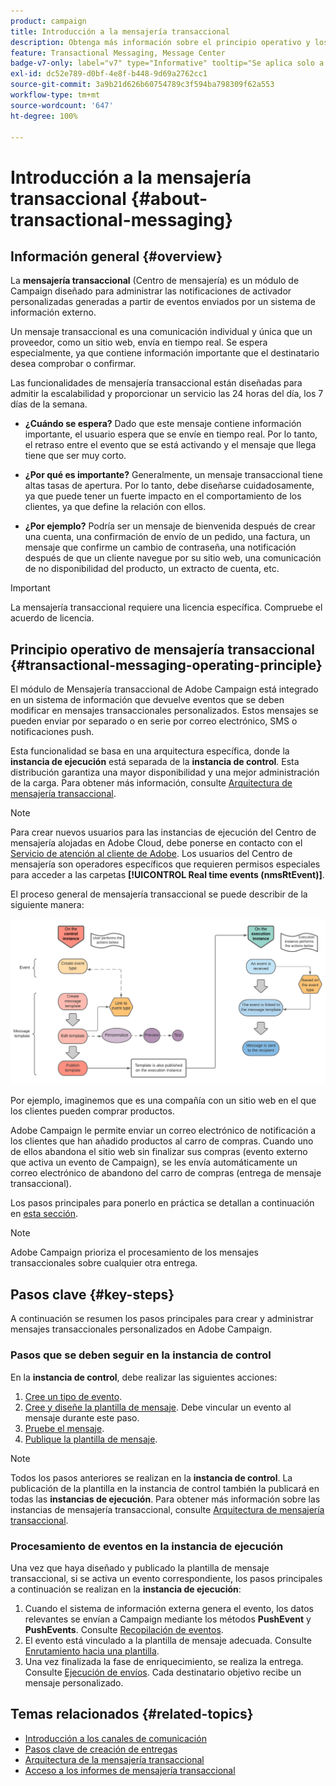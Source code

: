 ```yaml
---
product: campaign
title: Introducción a la mensajería transaccional
description: Obtenga más información sobre el principio operativo y los pasos clave de la mensajería transaccional de Adobe Campaign Classic
feature: Transactional Messaging, Message Center
badge-v7-only: label="v7" type="Informative" tooltip="Se aplica solo a Campaign Classic v7"
exl-id: dc52e789-d0bf-4e8f-b448-9d69a2762cc1
source-git-commit: 3a9b21d626b60754789c3f594ba798309f62a553
workflow-type: tm+mt
source-wordcount: '647'
ht-degree: 100%

---
```



# Introducción a la mensajería transaccional {#about-transactional-messaging}



## Información general {#overview}

La **mensajería transaccional** (Centro de mensajería) es un módulo de Campaign diseñado para administrar las notificaciones de activador personalizadas generadas a partir de eventos enviados por un sistema de información externo.

Un mensaje transaccional es una comunicación individual y única que un proveedor, como un sitio web, envía en tiempo real. Se espera especialmente, ya que contiene información importante que el destinatario desea comprobar o confirmar.

Las funcionalidades de mensajería transaccional están diseñadas para admitir la escalabilidad y proporcionar un servicio las 24 horas del día, los 7 días de la semana.

* **¿Cuándo se espera?** Dado que este mensaje contiene información importante, el usuario espera que se envíe en tiempo real. Por lo tanto, el retraso entre el evento que se está activando y el mensaje que llega tiene que ser muy corto.

* **¿Por qué es importante?** Generalmente, un mensaje transaccional tiene altas tasas de apertura. Por lo tanto, debe diseñarse cuidadosamente, ya que puede tener un fuerte impacto en el comportamiento de los clientes, ya que define la relación con ellos.

* **¿Por ejemplo?** Podría ser un mensaje de bienvenida después de crear una cuenta, una confirmación de envío de un pedido, una factura, un mensaje que confirme un cambio de contraseña, una notificación después de que un cliente navegue por su sitio web, una comunicación de no disponibilidad del producto, un extracto de cuenta, etc.

>[!IMPORTANT]
>
>La mensajería transaccional requiere una licencia específica. Compruebe el acuerdo de licencia.

<!--Before starting with transactional messaging, make sure you read the corresponding [best practices and limitations]().-->

## Principio operativo de mensajería transaccional {#transactional-messaging-operating-principle}

El módulo de Mensajería transaccional de Adobe Campaign está integrado en un sistema de información que devuelve eventos que se deben modificar en mensajes transaccionales personalizados. Estos mensajes se pueden enviar por separado o en serie por correo electrónico, SMS o notificaciones push.

Esta funcionalidad se basa en una arquitectura específica, donde la **instancia de ejecución** está separada de la **instancia de control**. Esta distribución garantiza una mayor disponibilidad y una mejor administración de la carga. Para obtener más información, consulte [Arquitectura de mensajería transaccional](../../message-center/using/transactional-messaging-architecture.md).

>[!NOTE]
>
>Para crear nuevos usuarios para las instancias de ejecución del Centro de mensajería alojadas en Adobe Cloud, debe ponerse en contacto con el [Servicio de atención al cliente de Adobe](https://helpx.adobe.com/es/enterprise/admin-guide.html/enterprise/using/support-for-experience-cloud.ug.html). Los usuarios del Centro de mensajería son operadores específicos que requieren permisos especiales para acceder a las carpetas **[!UICONTROL Real time events (nmsRtEvent)]**.

El proceso general de mensajería transaccional se puede describir de la siguiente manera:

![](assets/transactional-msg-overview.png)

Por ejemplo, imaginemos que es una compañía con un sitio web en el que los clientes pueden comprar productos.

Adobe Campaign le permite enviar un correo electrónico de notificación a los clientes que han añadido productos al carro de compras. Cuando uno de ellos abandona el sitio web sin finalizar sus compras (evento externo que activa un evento de Campaign), se les envía automáticamente un correo electrónico de abandono del carro de compras (entrega de mensaje transaccional).

Los pasos principales para ponerlo en práctica se detallan a continuación en [esta sección](#key-steps).

>[!NOTE]
>
>Adobe Campaign prioriza el procesamiento de los mensajes transaccionales sobre cualquier otra entrega.

## Pasos clave {#key-steps}

A continuación se resumen los pasos principales para crear y administrar mensajes transaccionales personalizados en Adobe Campaign.

### Pasos que se deben seguir en la instancia de control

En la **instancia de control**, debe realizar las siguientes acciones:

1. [Cree un tipo de evento](../../message-center/using/creating-event-types.md).
1. [Cree y diseñe la plantilla de mensaje](../../message-center/using/creating-the-message-template.md). Debe vincular un evento al mensaje durante este paso.
1. [Pruebe el mensaje](../../message-center/using/testing-message-templates.md).
1. [Publique la plantilla de mensaje](../../message-center/using/publishing-message-templates.md).

>[!NOTE]
>
>Todos los pasos anteriores se realizan en la **instancia de control**. La publicación de la plantilla en la instancia de control también la publicará en todas las **instancias de ejecución**. Para obtener más información sobre las instancias de mensajería transaccional, consulte [Arquitectura de mensajería transaccional](../../message-center/using/transactional-messaging-architecture.md).

### Procesamiento de eventos en la instancia de ejecución

Una vez que haya diseñado y publicado la plantilla de mensaje transaccional, si se activa un evento correspondiente, los pasos principales a continuación se realizan en la **instancia de ejecución**:

1. Cuando el sistema de información externa genera el evento, los datos relevantes se envían a Campaign mediante los métodos **PushEvent** y **PushEvents**. Consulte [Recopilación de eventos](../../message-center/using/about-event-processing.md#event-collection).
1. El evento está vinculado a la plantilla de mensaje adecuada. Consulte [Enrutamiento hacia una plantilla](../../message-center/using/about-event-processing.md#routing-towards-a-template).
1. Una vez finalizada la fase de enriquecimiento, se realiza la entrega. Consulte [Ejecución de envíos](../../message-center/using/delivery-execution.md). Cada destinatario objetivo recibe un mensaje personalizado.

## Temas relacionados {#related-topics}

* [Introducción a los canales de comunicación](../../delivery/using/communication-channels.md)
* [Pasos clave de creación de entregas](../../delivery/using/steps-about-delivery-creation-steps.md)
* [Arquitectura de la mensajería transaccional](../../message-center/using/transactional-messaging-architecture.md)
* [Acceso a los informes de mensajería transaccional](../../message-center/using/about-transactional-messaging-reports.md)
